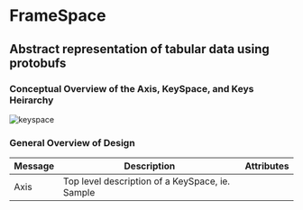 # FrameSpace
## Abstract representation of tabular data using protobufs

### Conceptual Overview of the Axis, KeySpace, and Keys Heirarchy

![keyspace](https://cloud.githubusercontent.com/assets/6373975/13445184/aa7555a4-dfbf-11e5-8ebd-719152f2df11.png)

### General Overview of Design

Message | Description | Attributes
--- | --- | ---
Axis | Top level description of a KeySpace, ie. Sample |  